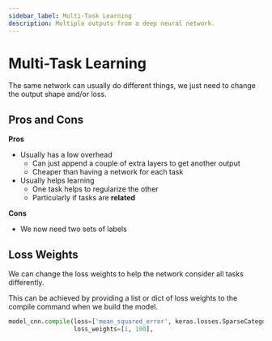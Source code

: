 ```yaml
---
sidebar_label: Multi-Task Learning
description: Multiple outputs from a deep neural network.
---
```


# Multi-Task Learning

The same network can usually do different things, we just need to change the output shape and/or loss.

## Pros and Cons

**Pros**

- Usually has a low overhead
  - Can just append a couple of extra layers to get another output
  - Cheaper than having a network for each task
- Usually helps learning
  - One task helps to regularize the other
  - Particularly if tasks are **related**

**Cons**

- We now need two sets of labels

## Loss Weights

We can change the loss weights to help the network consider all tasks differently.

This can be achieved by providing a list or dict of loss weights to the compile command when we build the model.

```python
model_cnn.compile(loss=['mean_squared_error', keras.losses.SparseCategoricalCrossentropy(from_logits=True)],
                  loss_weights=[1, 100],
```
